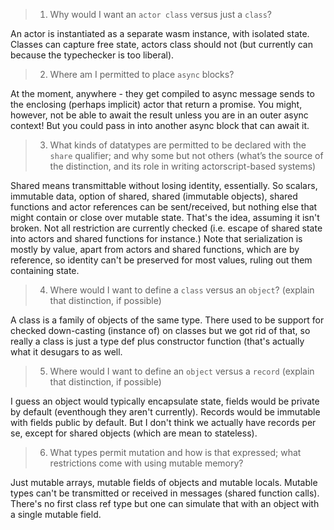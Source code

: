 > 1. Why would I want an `actor class` versus just a `class`?

An actor is instantiated as a separate wasm instance, with isolated state. Classes can capture free state, actors class should not (but currently can because the typechecker is too liberal).

> 2. Where am I permitted to place `async` blocks?

At the moment, anywhere - they get compiled to async message sends to the enclosing (perhaps implicit) actor that return a promise. You might, however, not be able to await the result  unless you are in an outer async context! But you could pass in into another async block that can await it.

> 3. What kinds of datatypes are permitted to be declared with the `share` qualifier; and why some but not others (what’s the source of the distinction, and its role in writing actorscript-based systems)

Shared means transmittable without losing identity, essentially. So scalars, immutable data, option of shared, shared (immutable objects), shared functions and actor references can be sent/received, but nothing else that  might contain or close over mutable state. That's the idea, assuming it isn't broken. Not all restriction are currently checked (i.e. escape of shared state into actors and shared functions for instance.) Note that serialization is mostly by value, apart from actors and shared functions, which are by reference, so identity can't be preserved for most values, ruling out them containing state.

> 4. Where would I want to define a `class` versus an `object`? (explain that distinction, if possible)

A class is a family of objects of the same type. There used to be support for checked down-casting (instance of) on classes but we got rid of that, so really a class is just a type def plus constructor function (that's actually what it desugars to as well.

> 5. Where would I want to define an `object` versus a `record` (explain that distinction, if possible)

I guess an object would typically encapsulate state, fields would be private by default (eventhough they aren't currently). Records would be immutable with fields public by default. But I don't think we actually have records per se, except for shared objects (which are mean to stateless).

> 6. What types permit mutation and how is that expressed; what restrictions come with using mutable memory?

Just mutable arrays, mutable fields of objects and mutable locals. Mutable types can't be transmitted or received in messages (shared function calls). There's no first class ref type but one can simulate that with an object with a single mutable field.

